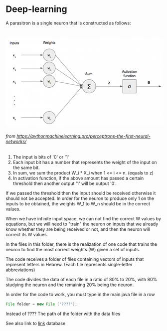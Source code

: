 # Deep-learning

A parasitron is a single neuron that is constructed as follows:

# ![diagram](https://github.com/GeekCSA/Deep-learning/blob/master/Perceptron%20Algorithm/Single-Perceptron.png?raw=true "Perceptron")
###### from https://pythonmachinelearning.pro/perceptrons-the-first-neural-networks/

1. The input is bits of '0' or '1'
2. Each input bit has a number that represents the weight of the input on the same bit.
3. In sum, we sum the product W_i * X_i when 1 <= i <= n. (equals to z)
4. In activation function, if the above amount has passed a certain threshold then another output '1' will be output '0'.

If we passed the threshold then the input should be received otherwise it should not be accepted. In order for the neuron to produce only 1 on the inputs to be obtained, the weights W_1 to W_n should be in the correct values.

When we have infinite input space, we can not find the correct W values ​​by equations, but we will need to "train" the neuron on inputs that we already know whether they are being received or not, and then the neuron will correct its W values.

In the files in this folder, there is the realization of one code that trains the neuron to find the most correct weights (W) given a set of inputs.

The code receives a folder of files containing vectors of inputs that represent letters in Hebrew. (Each file represents single-letter abbreviations)

The code divides the data of each file in a ratio of 80% to 20%, with 80% studying the neuron and the remaining 20% ​​being the neuron.

In order for the code to work, you must type in the main.java file in a row

```java
File folder = new File ("????");
```

Instead of ???? The path of the folder with the data files

See also link to [link](https://github.com/GeekCSA/Letter-arrays-database) database



